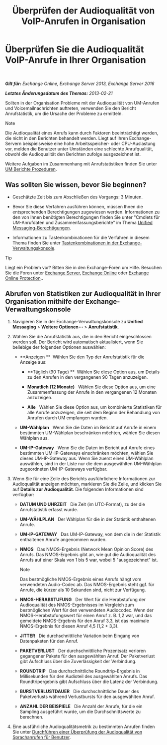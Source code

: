 ﻿---
title: 'Überprüfen der Audioqualität von VoIP-Anrufen in Organisation'
TOCTitle: Überprüfen Sie die Audioqualität VoIP-Anrufe in Ihrer Organisation
ms:assetid: 8a87694b-1678-4a01-859f-5ad3b2c73db5
ms:mtpsurl: https://technet.microsoft.com/de-de/library/JJ659069(v=EXCHG.150)
ms:contentKeyID: 50554870
ms.date: 05/23/2018
mtps_version: v=EXCHG.150
ms.translationtype: MT
---

# Überprüfen Sie die Audioqualität VoIP-Anrufe in Ihrer Organisation

 

_**Gilt für:** Exchange Online, Exchange Server 2013, Exchange Server 2016_

_**Letztes Änderungsdatum des Themas:** 2013-02-21_

Sollten in der Organisation Probleme mit der Audioqualität von UM-Anrufen und Voicemailnachrichten auftreten, verwenden Sie den Bericht Anrufstatistik, um die Ursache der Probleme zu ermitteln.


> [!NOTE]
> Die Audioqualität eines Anrufs kann durch Faktoren beeinträchtigt werden, die nicht in den Berichten behandelt werden. Liegt auf Ihren Exchange-Servern beispielsweise eine hohe Arbeitsspeicher- oder CPU-Auslastung vor, melden die Benutzer unter Umständen eine schlechte Anrufqualität, obwohl die Audioqualität den Berichten zufolge ausgezeichnet ist.



Weitere Aufgaben im Zusammenhang mit Anrufstatistiken finden Sie unter [UM Berichte Prozeduren](um-reports-procedures-exchange-2013-help.md).

## Was sollten Sie wissen, bevor Sie beginnen?

  - Geschätzte Zeit bis zum Abschließen des Vorgangs: 3 Minuten.

  - Bevor Sie diese Verfahren ausführen können, müssen Ihnen die entsprechenden Berechtigungen zugewiesen werden. Informationen zu den von Ihnen benötigten Berechtigungen finden Sie unter "Cmdlets für UM-Anrufdaten und Zusammenfassungsberichte" im Thema [Unified Messaging-Berechtigungen](unified-messaging-permissions-exchange-2013-help.md).

  - Informationen zu Tastenkombinationen für die Verfahren in diesem Thema finden Sie unter [Tastenkombinationen in der Exchange-Verwaltungskonsole](keyboard-shortcuts-in-the-exchange-admin-center-exchange-online-protection-help.md).


> [!TIP]
> Liegt ein Problem vor? Bitten Sie in den Exchange-Foren um Hilfe. Besuchen Sie die Foren unter <A href="https://go.microsoft.com/fwlink/p/?linkid=60612">Exchange Server</A>, <A href="https://go.microsoft.com/fwlink/p/?linkid=267542">Exchange Online</A> oder <A href="https://go.microsoft.com/fwlink/p/?linkid=285351">Exchange Online Protection</A>..



## Abrufen von Statistiken zur Audioqualität in Ihrer Organisation mithilfe der Exchange-Verwaltungskonsole

1.  Navigieren Sie in der Exchange-Verwaltungskonsole zu **Unified Messaging** \> **Weitere Optionen**![Weitere Optionen (Symbol)](images/JJ150550.5381819e-3b21-4873-8714-e9b956290b28(EXCHG.150).gif "Weitere Optionen (Symbol)") \> **Anrufstatistik**.

2.  Wählen Sie die Anrufstatistik aus, die in den Bericht eingeschlossen werden soll. Der Bericht wird automatisch aktualisiert, wenn Sie beliebige der folgenden Optionen auswählen:
    
      - **Anzeigen **  Wählen Sie den Typ der Anrufstatistik für die Anzeige aus:
        
          - **Täglich (90 Tage) **  Wählen Sie diese Option aus, um Details zu den Anrufen in den vergangenen 90 Tagen anzuzeigen.
        
          - **Monatlich (12 Monate)**   Wählen Sie diese Option aus, um eine Zusammenfassung der Anrufe in den vergangenen 12 Monaten anzuzeigen.
        
          - **Alle**   Wählen Sie diese Option aus, um kombinierte Statistiken für alle Anrufe anzuzeigen, die seit dem Beginn der Behandlung von Anrufen durch UM empfangen wurden.
    
      - **UM-Wählplan**   Wenn Sie die Daten im Bericht auf Anrufe in einem bestimmten UM-Wählplan beschränken möchten, wählen Sie diesen Wählplan aus.
    
      - **UM-IP-Gateway**   Wenn Sie die Daten im Bericht auf Anrufe eines bestimmten UM-IP-Gateways einschränken möchten, wählen Sie dieses UM-IP-Gateway aus. Wenn Sie zuerst einen UM-Wählplan auswählen, sind in der Liste nur die dem ausgewählten UM-Wählplan zugeordneten UM-IP-Gateways verfügbar.

3.  Wenn Sie für eine Zeile des Berichts ausführlichere Informationen zur Audioqualität anzeigen möchten, markieren Sie die Zeile, und klicken Sie auf **Details zur Audioqualität**. Die folgenden Informationen sind verfügbar:
    
      - **DATUM UND UHRZEIT**   Die Zeit (im UTC-Format), zu der die Anrufstatistik erfasst wurde.
    
      - **UM-WÄHLPLAN**   Der Wählplan für die in der Statistik enthaltenen Anrufe.
    
      - **UM-IP-GATEWAY**   Das UM-IP-Gateway, von dem die in der Statistik enthaltenen Anrufe angenommen wurden.
    
      - **NMOS**   Das NMOS-Ergebnis (Network Mean Opinion Score) des Anrufs. Das NMOS-Ergebnis gibt an, wie gut die Audioqualität des Anrufs auf einer Skala von 1 bis 5 war, wobei 5 "ausgezeichnet" ist.
        

        > [!NOTE]
        > Das bestmögliche NMOS-Ergebnis eines Anrufs hängt vom verwendeten Audio-Codec ab. Das NMOS-Ergebnis steht ggf. für Anrufe, die kürzer als 10&nbsp;Sekunden sind, nicht zur Verfügung.

    
      - **NMOS-HERABSTUFUNG**   Der Wert für die Herabstufung der Audioqualität des NMOS-Ergebnisses im Vergleich zum bestmöglichen Wert für den verwendeten Audiocodec. Wenn der NMOS-Herabstufungswert für einen Anruf z. B. 1,2 war, und das gemeldete NMOS-Ergebnis für den Anruf 3,3, ist das maximale NMOS-Ergebnis für diesen Anruf 4,5 (1,2 + 3,3).
    
      - **JITTER**   Die durchschnittliche Variation beim Eingang von Datenpaketen für den Anruf.
    
      - **PAKETVERLUST**   Der durchschnittliche Prozentsatz verloren gegangener Pakete für den ausgewählten Anruf. Der Paketverlust gibt Aufschluss über die Zuverlässigkeit der Verbindung.
    
      - **ROUNDTRIP**   Das durchschnittliche Roundtrip-Ergebnis in Millisekunden für den Audioteil des ausgewählten Anrufs. Das Roundtripergebnis gibt Aufschluss über die Latenz der Verbindung.
    
      - **BURSTVERLUSTDAUER**   Die durchschnittliche Dauer des Paketverlusts während Verlustbursts für den ausgewählten Anruf.
    
      - **ANZAHL DER BEISPIELE**   Die Anzahl der Anrufe, für die ein Sampling ausgeführt wurde, um die Durchschnittswerte zu berechnen.

4.  Eine ausführliche Audioqualitätsmetrik zu bestimmten Anrufen finden Sie unter [Durchführen einer Überprüfung der Audioqualität von Sprachanrufen für Benutzer](https://review.docs.microsoft.com/de-de/exchange/voice-mail-unified-messaging/run-voice-mail-call-reports/audio-quality-of-voice-calls-for-user).

